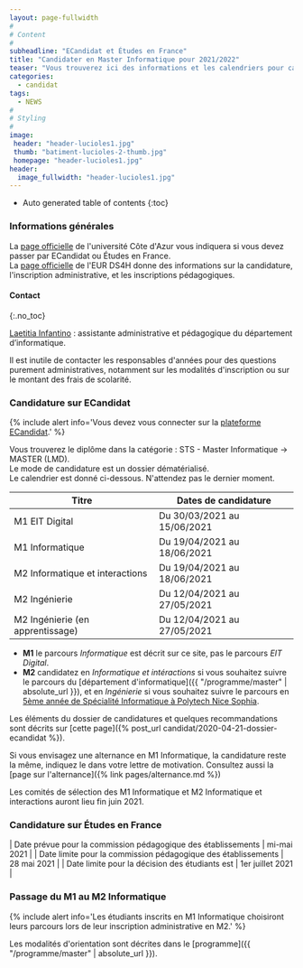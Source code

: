 ```yaml
---
layout: page-fullwidth
#
# Content
#
subheadline: "ECandidat et Études en France"
title: "Candidater en Master Informatique pour 2021/2022"
teaser: "Vous trouverez ici des informations et les calendriers pour candidater aux deux années du Master Informatique pour l'année universitaire 2021/2022. Cette page sera mise à jour régulièrement."
categories:
  - candidat
tags:
  - NEWS
#
# Styling
#
image:
 header: "header-lucioles1.jpg"
 thumb: "batiment-lucioles-2-thumb.jpg"
 homepage: "header-lucioles1.jpg"
header:
  image_fullwidth: "header-lucioles1.jpg"
---
```



*  Auto generated table of contents
{:toc}


### Informations générales

La [page officielle](https://univ-cotedazur.fr/candidater-et-s-inscrire/candidater/candidater-en-master) de l'université Côte d'Azur vous indiquera si vous devez passer par ECandidat ou Études en France.<br/>
La [page officielle](https://ds4h.univ-cotedazur.eu/education/admissions) de l'EUR DS4H donne des informations sur la candidature, l'inscription administrative, et les inscriptions pédagogiques.

#### Contact
{:.no_toc}

[Laetitia Infantino](mailto:laetitia.infantino@univ-cotedazur.fr) : assistante administrative et pédagogique du département d’informatique.

Il est inutile de contacter les responsables d'années pour des questions purement administratives, notamment sur les modalités d'inscription ou sur le montant des frais de scolarité.


### Candidature sur ECandidat

{% include alert info='Vous devez vous connecter sur la [plateforme ECandidat](https://ecandidat.univ-cotedazur.fr/).' %}


Vous trouverez le diplôme dans la catégorie : STS - Master Informatique -> MASTER (LMD).<br/>
Le mode de candidature est un dossier dématérialisé.<br/>
Le calendrier est donné ci-dessous. N'attendez pas le dernier moment.

| Titre                            | Dates de candidature        |
|----------------------------------|-----------------------------|
| M1 EIT Digital                   | Du 30/03/2021 au 15/06/2021 |
| M1 Informatique                  | Du 19/04/2021 au 18/06/2021 |
| M2 Informatique et interactions  | Du 19/04/2021 au 18/06/2021 |
| M2 Ingénierie                    | Du 12/04/2021 au 27/05/2021 |
| M2 Ingénierie (en apprentissage) | Du 12/04/2021 au 27/05/2021 |


- **M1** le parcours *Informatique* est décrit sur ce site, pas le parcours *EIT Digital*.
- **M2** candidatez en *Informatique et intéractions* si vous souhaitez suivre le parcours du [département d'informatique]({{ "/programme/master"  | absolute_url }}), et en *Ingénierie* si vous souhaitez suivre le parcours en [5ème année de Spécialité Informatique à Polytech Nice Sophia](http://unice.fr/polytechnice/fr/formation/informatique/specialite_si5).


Les éléments du dossier de candidatures et quelques recommandations sont décrits sur [cette page]({% post_url candidat/2020-04-21-dossier-ecandidat %}).

Si vous envisagez une alternance en M1 Informatique, la candidature reste la même, indiquez le dans votre lettre de motivation.
Consultez aussi la [page sur l'alternance]({% link pages/alternance.md %})

Les comités de sélection des M1 Informatique et M2 Informatique et interactions auront lieu fin juin 2021.

### Candidature sur Études en France

| Date prévue pour la commission pédagogique des établissements | mi-mai 2021      |
| Date limite pour la commission pédagogique des établissements | 28 mai 2021      |
| Date limite pour la décision des étudiants est                | 1er juillet 2021 |

### Passage du M1 au M2 Informatique

{% include alert info='Les étudiants inscrits en M1 Informatique choisiront leurs parcours lors de leur inscription administrative en M2.' %}

Les modalités d'orientation sont décrites dans le [programme]({{ "/programme/master"  | absolute_url }}).
